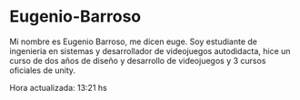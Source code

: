 # Eugenio-Barroso
Mi nombre es Eugenio Barroso, me dicen euge. Soy estudiante de ingenieria en sistemas y desarrollador de videojuegos autodidacta, hice un curso de dos años de diseño y desarrollo de videojuegos y 3 cursos oficiales de unity. 

Hora actualizada: 13:21 hs